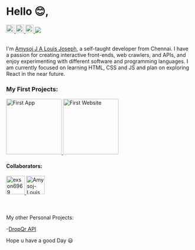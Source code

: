 <h1>Hello 😊,</h1>
<a href="https://www.instagram.com/i.amtheoneyouthink">
  <img  alt="i.amtheoneyouthink | Instagram" height="22px" src="https://raw.githubusercontent.com/hussainweb/hussainweb/main/icons/instagram.png" />
</a>
<a href="https://twitter.com/louisjo26614437">
  <img  alt="louisjo26614437 | Twitter" height="22px" src="https://raw.githubusercontent.com/peterthehan/peterthehan/master/assets/twitter.svg" />
</a>
<a href="https://stackoverflow.com/users/20652486/amysoj-louis">
  <img  alt="amysoj-louis| StackOverflow " height="22px" src="https://upload.wikimedia.org/wikipedia/commons/thumb/e/ef/Stack_Overflow_icon.svg/768px-Stack_Overflow_icon.svg.png" />
</a>
<a href="https://visitorbadge.io/status?path=https%3A%2F%2Fgithub.com%2FAmysoj-Louis"><img src="https://api.visitorbadge.io/api/daily?path=https%3A%2F%2Fgithub.com%2FAmysoj-Louis&countColor=%23263759" /></a>
<br></br>
<p>I'm <a href="https://amysoj-louis.github.io/#/">Amysoj J A Louis Joseph</a>, a self-taught developer from Chennai. I have a passion for creating interactive front-ends, web crawlers, and APIs, and enjoy experimenting with different software and programming languages. I am currently focused on learning HTML, CSS and JS and plan on exploring React in the near future.</p>
<h3>My First Projects:</h3>
<a href="https://play.google.com/store/apps/details?id=com.fusion.drink">
  <img  alt="First App" height="150px" width="150px" src="https://i.ibb.co/g7MsXQK/ic-launcher.jpg" />
</a>
<a href="https://classm.in/">
  <img  alt="First Website" height="150px" width="150px" src="https://i.ibb.co/ByLjQh0/ic-launcher.jpg" />
</a>
<h4>Collaborators:</h4>
<a href="https://github.com/exson6969/">
  <img  alt="exson6969" height="50px" width="50px" src="https://avatars.githubusercontent.com/u/54433756?v=4" />
</a>
<a href="https://github.com/Amysoj-Louis/">
  <img  alt="Amysoj-Louis" height="50px"width="50px" src="https://avatars.githubusercontent.com/u/100863456?v=4" />
</a>
<br></br>
<br></br>
My other Personal Projects:
  
  -[DropQr API](https://dropqr.vercel.app/)

<p>Hope u have a good Day 😃</p>
